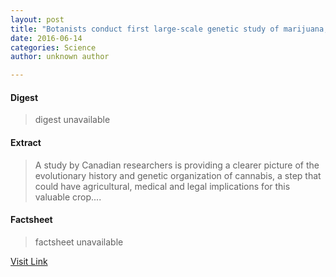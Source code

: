 ```yaml
---
layout: post
title: "Botanists conduct first large-scale genetic study of marijuana, hemp"
date: 2016-06-14
categories: Science
author: unknown author

---
```



#### Digest
>digest unavailable

#### Extract
>A study by Canadian researchers is providing a clearer picture of the evolutionary history and genetic organization of cannabis, a step that could have agricultural, medical and legal implications for this valuable crop....

#### Factsheet
>factsheet unavailable

[Visit Link](http://phys.org/news/2015-08-botanists-large-scale-genetic-marijuana-hemp.html)


